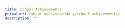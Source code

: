 ```yaml
---
title: School Achievements
permalink: /about-mshs/secondary/school-achievements/
description: ""
---
```

